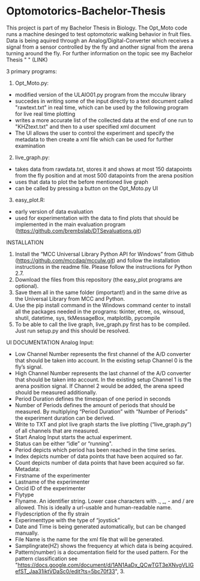 # Optomotorics-Bachelor-Thesis

This project is part of my Bachelor Thesis in Biology. The Opt_Moto code runs a machine desinged to test optomotoric walking behavior in fruit flies. Data is being aquired through an Analog/Digital-Converter which receives a signal from a sensor controlled by the fly and another signal from the arena turning around the fly. 
For further information on the topic see my Bachelor Thesis " " (LINK)

3 primary programs:
1. Opt_Moto.py: 
- modified version of the ULAIO01.py program from the mcculw library
- succedes in writing some of the input directly to a text document called "rawtext.txt" in real time, which can be used by the following program for live real time plotting
- writes a more accurate list of the collected data at the end of one run to "KHZtext.txt" and then to a user specified xml document
- The UI allows the user to control the experiment and specify the metadata to then create a xml file which can be used for further examination

2. live_graph.py:
- takes data from rawdata.txt, stores it and shows at most 150 datapoints from the fly position and at most 500 datapoints from the arena position
- uses that data to plot the before mentioned live graph
- can be called by pressing a button on the Opt_Moto.py UI

3. easy_plot.R:
- early version of data evaluation
- used for experimentation with the data to find plots that should be implemented in the main evaluation program (https://github.com/brembslab/DTSevaluations.git)

INSTALLATION
1. Install the “MCC Universal Library Python API for Windows” from Github (https://github.com/mccdaq/mcculw.git) and follow the installation instructions in the readme file. Please follow the instructions for Python 2.7.
2. Download the files from this repository (the easy_plot programs are optional).
3. Save them all in the same folder (important!) and in the same drive as the Universal Library from MCC and Python.
4. Use the pip install command in the Windows command center to install all the packages needed in the programs: tkinter, etree, os, winsoud, shutil, datetime, sys, tkMessageBox, matplotlib, pycompile
5. To be able to call the live graph, live_graph.py first has to be compiled. Just run setup.py and this should be resolved.

UI DOCUMENTATION
Analog Input:
- Low Channel Number represents the first channel of the A/D converter that should be taken into account. In the existing setup Channel 0 is the fly’s signal.
- High Channel Number represents the last channel of the A/D converter that should be taken into account. In the existing setup Channel 1 is the arena position signal. If Channel 2 would be added, the arena speed should be measured additionally.
- Period Duration defines the timespan of one period in seconds
- Number of Periods defines the amount of periods that should be measured. By multiplying “Period Duration” with “Number of Periods” the experiment duration can be derived.
- Write to TXT and plot live graph starts the live plotting (“live_graph.py”) of all channels that are measured.
- Start Analog Input starts the actual experiment.
- Status can be either “idle” or “running".
- Period depicts which period has been reached in the time series.
- Index depicts number of data points that have been acquired so far.
- Count depicts number of data points that have been acquired so far.
Metadata:
- Firstname of the experimenter
- Lastname of the experimenter
- Orcid ID of the experimenter
- Flytype
- Flyname. An identifier string. Lower case characters with ., _, - and / are allowed. This is ideally a url-usable and human-readable        name.
- Flydescription of the fly strain
- Experimenttype with the type of “joystick”
- Date and Time is being generated automatically, but can be changed manually.
- File Name is the name for the xml file that will be generated.
- Samplingrate(HZ) shows the frequency at which data is being acquired.
- Pattern(number) is a documentation field for the used pattern. For the pattern classification see "https://docs.google.com/document/d/1AN1AaDx_QCwTGT3eXNvgVLIGefST_Jaa31iktVDaSc0/edit?ts=5bc70f33", 3.

